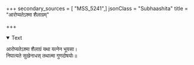 +++
secondary_sources = [ "MSS_5241",]
jsonClass = "Subhaashita"
title = "आरोप्यतेऽश्मा शैलाग्रम्"

+++

<details open><summary>Text</summary>

आरोप्यतेऽश्मा शैलाग्रं यथा यत्नेन भूयसा।  
निपात्यते सुखेनाधस् तथात्मा गुणदोषयोः॥
</details>
